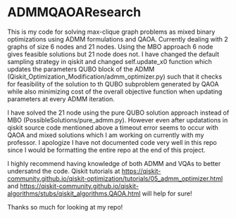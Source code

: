 # ADMMQAOAResearch

This is my code for solving max-clique graph problems as mixed binary optimizations using ADMM formulations and QAOA.
Currently dealing with 2 graphs of size 6 nodes and 21 nodes. Using the MBO approach 6 node gives feasible solutions but 21 node does not.
I have changed the default sampling strategy in qiskit and changed self.update_x0 function which updates the parameters QUBO block of the ADMM (Qiskit_Optimization_Modification/admm_optimizer.py) such that it checks for feasibility of the solution to th QUBO subproblem generated by QAOA while also minimizing cost of the overall objective function when updating parameters at every ADMM iteration. 

I have solved the 21 node using the pure QUBO solution approach instead of MBO (PossibleSolutions/pure_admm.py). However even after updatations in qiskit source code mentioned above a timeout error seems to occur with QAOA and mixed solutions which I am working on currently with my professor. I apologize I have not documented code very well in this repo since I would be formatting the entire repo at the end of this project. 

I highly recommend having knowledge of both ADMM and VQAs to better undersatnd the code. Qiskit tutorials at https://qiskit-community.github.io/qiskit-optimization/tutorials/05_admm_optimizer.html and https://qiskit-community.github.io/qiskit-algorithms/stubs/qiskit_algorithms.QAOA.html will help for sure!

Thanks so much for looking at my repo!
